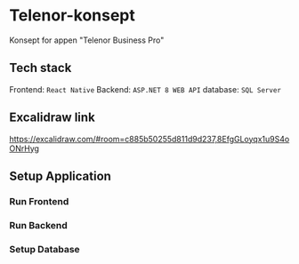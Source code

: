 # Telenor-konsept

Konsept for appen "Telenor Business Pro"

## Tech stack

Frontend: `React Native`
Backend: `ASP.NET 8 WEB API`
database: `SQL Server`

## Excalidraw link

https://excalidraw.com/#room=c885b50255d811d9d237,8EfgGLoyqx1u9S4oONrHyg

## Setup Application

### Run Frontend

### Run Backend

### Setup Database
